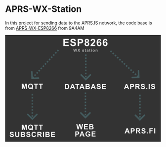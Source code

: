 # APRS-WX-Station

In this project for sending data to the APRS.IS network, the code base is from [APRS-WX-ESP8266](https://github.com/9A4AM/APRS-WX-ESP8266) from 9A4AM

![diagram](https://github.com/ondrahladik/APRS-WX-Station/blob/main/Image/Diagram.png)